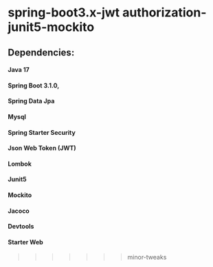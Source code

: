 
# spring-boot3.x-jwt authorization-junit5-mockito

## Dependencies:

#### Java 17
#### Spring Boot 3.1.0,
#### Spring Data Jpa
#### Mysql
#### Spring Starter Security
#### Json Web Token (JWT)
#### Lombok
#### Junit5
#### Mockito
#### Jacoco
#### Devtools
#### Starter Web
>>>>>>> minor-tweaks
